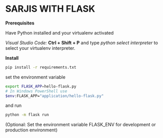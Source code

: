 # SARJIS WITH FLASK

**Prerequisites**

Have Python installed and your virtualenv activated

*Visual Studio Code:* **Ctrl + Shift + P** and type *python select interpreter* to select your virtualenv interpreter.

**Install**
```bash
pip install -r requirements.txt
```

set the environment variable
```bash
export FLASK_APP=hello-flask.py
# In Windows PowerShell use
$env:FLASK_APP="application/hello-flask.py"
```

and run
```bash
python -m flask run
```

(Optional: Set the environment variable FLASK_ENV for development or production environment)


